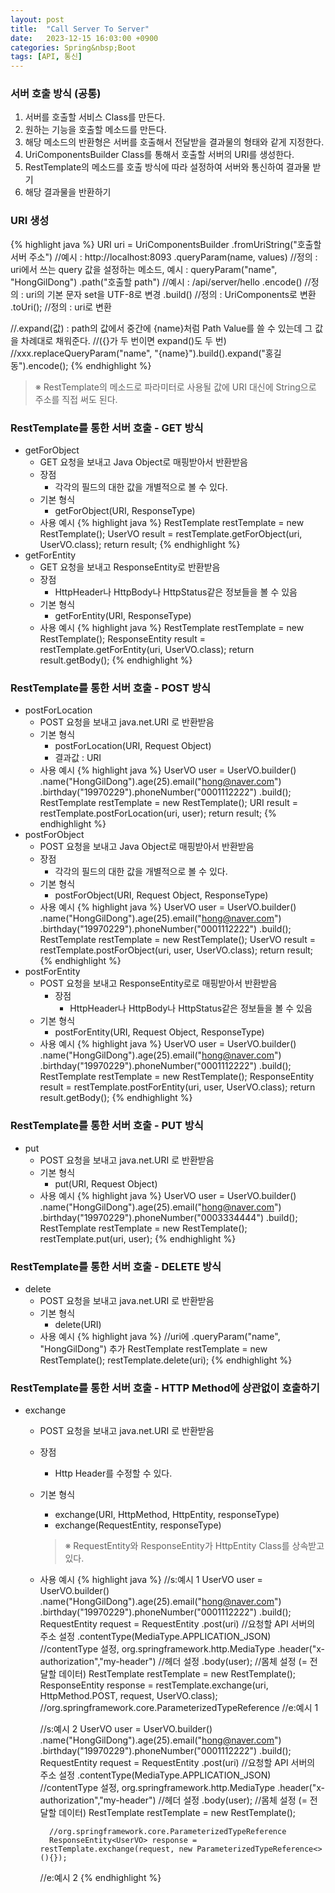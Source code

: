 ```yaml
---
layout: post
title:  "Call Server To Server"
date:   2023-12-15 16:03:00 +0900
categories: Spring&nbsp;Boot
tags: [API, 통신]
---
```


### 서버 호출 방식 (공통)

1. 서버를 호출할 서비스 Class를 만든다.
2. 원하는 기능을 호출할 메소드를 만든다.
3. 해당 메소드의 반환형은 서버를 호출해서 전달받을 결과물의 형태와 같게 지정한다.
4. UriComponentsBuilder Class를 통해서 호출할 서버의 URI를 생성한다.
5. RestTemplate의 메소드를 호출 방식에 따라 설정하여 서버와 통신하여 결과물 받기
6. 해당 결과물을 반환하기

### URI 생성

{% highlight java %}
URI uri = UriComponentsBuilder
.fromUriString("호출할 서버 주소") //예시 : http://localhost:8093
.queryParam(name, values) //정의 : uri에서 쓰는 query 값을 설정하는 메소드, 예시 : queryParam("name", "HongGilDong")
.path("호출할 path") //예시 : /api/server/hello
.encode() //정의 : uri의 기본 문자 set을 UTF-8로 변경
.build() //정의 : UriComponents로 변환
.toUri(); //정의 : uri로 변환

//.expand(값) : path의 값에서 중간에 {name}처럼 Path Value를 쓸 수 있는데 그 값을 차례대로 채워준다.
//({}가 두 번이면 expand()도 두 번)
//xxx.replaceQueryParam("name", "{name}").build().expand("홍길동").encode();
{% endhighlight %}

>※ RestTemplate의 메소드로 파라미터로 사용될 값에 URI 대신에 String으로 주소를 직접 써도 된다.

### RestTemplate를 통한 서버 호출 - GET 방식

- getForObject
    - GET 요청을 보내고 Java Object로 매핑받아서 반환받음
    - 장점
        - 각각의 필드의 대한 값을 개별적으로 볼 수 있다.
    - 기본 형식
        - getForObject(URI, ResponseType)
    - 사용 예시
        {% highlight java %}
        RestTemplate restTemplate = new RestTemplate();
        UserVO result = restTemplate.getForObject(uri, UserVO.class);
        return result;
        {% endhighlight %}
- getForEntity
    - GET 요청을 보내고 ResponseEntity로 반환받음
    - 장점
        - HttpHeader나 HttpBody나 HttpStatus같은 정보들을 볼 수 있음
    - 기본 형식
        - getForEntity(URI, ResponseType)
    - 사용 예시
        {% highlight java %}
        RestTemplate restTemplate = new RestTemplate();
        ResponseEntity<UserVO> result = restTemplate.getForEntity(uri, UserVO.class);
        return result.getBody();
        {% endhighlight %}

### RestTemplate를 통한 서버 호출 - POST 방식

- postForLocation
    - POST 요청을 보내고 java.net.URI 로 반환받음
    - 기본 형식
        - postForLocation(URI, Request Object)
        - 결과값 : URI
    - 사용 예시
        {% highlight java %}
        UserVO user
            = UserVO.builder()
            .name("HongGilDong").age(25).email("hong@naver.com")
            .birthday("19970229").phoneNumber("0001112222")
            .build();
        RestTemplate restTemplate = new RestTemplate();
        URI result = restTemplate.postForLocation(uri, user);
        return result;
        {% endhighlight %}
- postForObject
    - POST 요청을 보내고 Java Object로 매핑받아서 반환받음
    - 장점
        - 각각의 필드의 대한 값을 개별적으로 볼 수 있다.
    - 기본 형식
        - postForObject(URI, Request Object, ResponseType)
    - 사용 예시
        {% highlight java %}
        UserVO user
            = UserVO.builder()
            .name("HongGilDong").age(25).email("hong@naver.com")
            .birthday("19970229").phoneNumber("0001112222")
            .build();
        RestTemplate restTemplate = new RestTemplate();
        UserVO result = restTemplate.postForObject(uri, user, UserVO.class);
        return result;
        {% endhighlight %}
- postForEntity
    - POST 요청을 보내고 ResponseEntity로로 매핑받아서 반환받음
        - 장점
            - HttpHeader나 HttpBody나 HttpStatus같은 정보들을 볼 수 있음
    - 기본 형식
        - postForEntity(URI, Request Object, ResponseType)
    - 사용 예시
        {% highlight java %}
        UserVO user
            = UserVO.builder()
            .name("HongGilDong").age(25).email("hong@naver.com")
            .birthday("19970229").phoneNumber("0001112222")
            .build();
        RestTemplate restTemplate = new RestTemplate();
        ResponseEntity<UserVO> result = restTemplate.postForEntity(uri, user, UserVO.class);
        return result.getBody();
        {% endhighlight %}

### RestTemplate를 통한 서버 호출 - PUT 방식

- put
    - POST 요청을 보내고 java.net.URI 로 반환받음
    - 기본 형식
        - put(URI, Request Object)
    - 사용 예시
        {% highlight java %}
        UserVO user
            = UserVO.builder()
            .name("HongGilDong").age(25).email("hong@naver.com")
            .birthday("19970229").phoneNumber("0003334444")
            .build();
        RestTemplate restTemplate = new RestTemplate();
        restTemplate.put(uri, user);
        {% endhighlight %}

### RestTemplate를 통한 서버 호출 - DELETE 방식

- delete
    - POST 요청을 보내고 java.net.URI 로 반환받음
    - 기본 형식
        - delete(URI)
    - 사용 예시
        {% highlight java %}
        //uri에 .queryParam("name", "HongGilDong") 추가
        RestTemplate restTemplate = new RestTemplate();
        restTemplate.delete(uri);
        {% endhighlight %}

### RestTemplate를 통한 서버 호출 - HTTP Method에 상관없이 호출하기

- exchange
    - POST 요청을 보내고 java.net.URI 로 반환받음
    - 장점
        - Http Header를 수정할 수 있다.
    - 기본 형식
        - exchange(URI, HttpMethod, HttpEntity, responseType)
        - exchange(RequestEntity, responseType)
        >※ RequestEntity와 ResponseEntity가 HttpEntity Class를 상속받고 있다.
    - 사용 예시
        {% highlight java %}
        //s:예시 1
            UserVO user
                = UserVO.builder()
                .name("HongGilDong").age(25).email("hong@naver.com")
                .birthday("19970229").phoneNumber("0001112222")
                .build();
            RequestEntity<UserVO> request = RequestEntity
                    .post(uri) //요청할 API 서버의 주소 설정
                    .contentType(MediaType.APPLICATION_JSON) //contentType 설정, org.springframework.http.MediaType
                    .header("x-authorization","my-header") //헤더 설정
                    .body(user); //몸체 설정 (= 전달할 데이터)
            RestTemplate restTemplate = new RestTemplate();
            ResponseEntity<UserVO> response = restTemplate.exchange(uri, HttpMethod.POST, request, UserVO.class); //org.springframework.core.ParameterizedTypeReference
        //e:예시 1

        //s:예시 2
            UserVO user
                = UserVO.builder()
                .name("HongGilDong").age(25).email("hong@naver.com")
                .birthday("19970229").phoneNumber("0001112222")
                .build();
            RequestEntity<UserVO> request = RequestEntity
                    .post(uri) //요청할 API 서버의 주소 설정
                    .contentType(MediaType.APPLICATION_JSON) //contentType 설정, org.springframework.http.MediaType
                    .header("x-authorization","my-header") //헤더 설정
                    .body(user); //몸체 설정 (= 전달할 데이터)
            RestTemplate restTemplate = new RestTemplate();

            //org.springframework.core.ParameterizedTypeReference
            ResponseEntity<UserVO> response = restTemplate.exchange(request, new ParameterizedTypeReference<>(){});
        //e:예시 2
        {% endhighlight %}